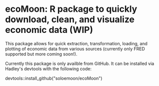 # ecoMoon: R package to quickly download, clean, and visualize economic data (WIP)
This package allows for quick extraction, transformation, loading, and plotting of economic data from various sources (currently only FRED supported but more coming soon!).

Currently this package is only availble from GitHub. It can be installed via Hadley's devtools with the following code:

devtools::install_github("soloemoon/ecoMoon")


